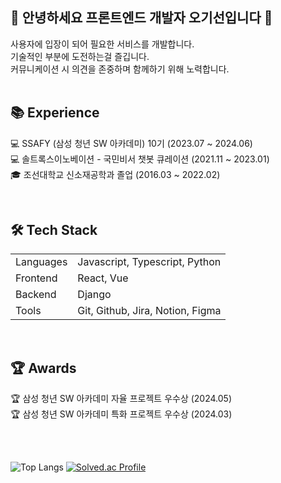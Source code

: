 <h2>🌱 안녕하세요 프론트엔드 개발자 오기선입니다 👋</h2>
사용자에 입장이 되어 필요한 서비스를 개발합니다.<br />
기술적인 부분에 도전하는걸 즐깁니다.<br />
커뮤니케이션 시 의견을 존중하며 함께하기 위해 노력합니다.
<br /><br />

## 📚 Experience
💻 SSAFY (삼성 청년 SW 아카데미) 10기 (2023.07 ~ 2024.06)<br />
💻 솔트록스이노베이션 - 국민비서 챗봇 큐레이션 (2021.11 ~ 2023.01)  
🎓 조선대학교 신소재공학과 졸업 (2016.03 ~ 2022.02) 

<br />

## 🛠️ Tech Stack

<table>
  <tr>
    <td>Languages</td>
    <td>Javascript, Typescript, Python</td>
  </tr>
  <tr>
    <td>Frontend</td>
    <td>React, Vue</td>
  </tr>
  <tr>
    <td>Backend</td>
    <td>Django</td>
  </tr>
  <tr>
    <td>Tools</td>
    <td>Git, Github, Jira, Notion, Figma  </td>
  </tr>
</table>

<br />

## 🏆 Awards
🏆 삼성 청년 SW 아카데미 자율 프로젝트 우수상 (2024.05)  
🏆 삼성 청년 SW 아카데미 특화 프로젝트 우수상 (2024.03)  

<br /><br />

  ![Top Langs](https://github-readme-stats.vercel.app/api/top-langs/?username=gisun55555&layout=compact)
  [![Solved.ac Profile](http://mazassumnida.wtf/api/v2/generate_badge?boj=pakox123)](https://solved.ac/pakox123/)
